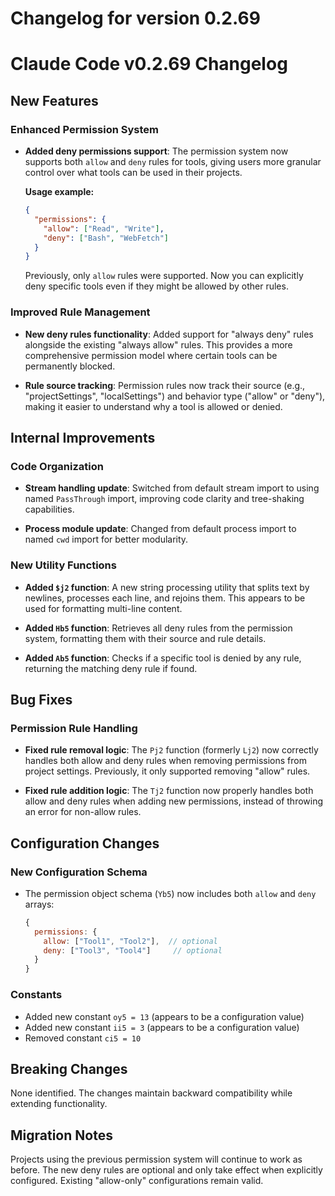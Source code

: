 # Changelog for version 0.2.69

# Claude Code v0.2.69 Changelog

## New Features

### Enhanced Permission System
- **Added deny permissions support**: The permission system now supports both `allow` and `deny` rules for tools, giving users more granular control over what tools can be used in their projects.
  
  **Usage example:**
  ```json
  {
    "permissions": {
      "allow": ["Read", "Write"],
      "deny": ["Bash", "WebFetch"]
    }
  }
  ```
  
  Previously, only `allow` rules were supported. Now you can explicitly deny specific tools even if they might be allowed by other rules.

### Improved Rule Management
- **New deny rules functionality**: Added support for "always deny" rules alongside the existing "always allow" rules. This provides a more comprehensive permission model where certain tools can be permanently blocked.

- **Rule source tracking**: Permission rules now track their source (e.g., "projectSettings", "localSettings") and behavior type ("allow" or "deny"), making it easier to understand why a tool is allowed or denied.

## Internal Improvements

### Code Organization
- **Stream handling update**: Switched from default stream import to using named `PassThrough` import, improving code clarity and tree-shaking capabilities.

- **Process module update**: Changed from default process import to named `cwd` import for better modularity.

### New Utility Functions
- **Added `$j2` function**: A new string processing utility that splits text by newlines, processes each line, and rejoins them. This appears to be used for formatting multi-line content.

- **Added `Hb5` function**: Retrieves all deny rules from the permission system, formatting them with their source and rule details.

- **Added `Ab5` function**: Checks if a specific tool is denied by any rule, returning the matching deny rule if found.

## Bug Fixes

### Permission Rule Handling
- **Fixed rule removal logic**: The `Pj2` function (formerly `Lj2`) now correctly handles both allow and deny rules when removing permissions from project settings. Previously, it only supported removing "allow" rules.

- **Fixed rule addition logic**: The `Tj2` function now properly handles both allow and deny rules when adding new permissions, instead of throwing an error for non-allow rules.

## Configuration Changes

### New Configuration Schema
- The permission object schema (`Yb5`) now includes both `allow` and `deny` arrays:
  ```javascript
  {
    permissions: {
      allow: ["Tool1", "Tool2"],  // optional
      deny: ["Tool3", "Tool4"]     // optional
    }
  }
  ```

### Constants
- Added new constant `oy5 = 13` (appears to be a configuration value)
- Added new constant `ii5 = 3` (appears to be a configuration value)
- Removed constant `ci5 = 10`

## Breaking Changes

None identified. The changes maintain backward compatibility while extending functionality.

## Migration Notes

Projects using the previous permission system will continue to work as before. The new deny rules are optional and only take effect when explicitly configured. Existing "allow-only" configurations remain valid.
